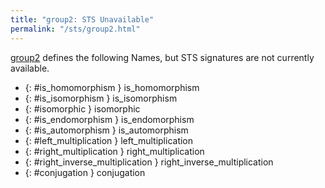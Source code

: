 ```yaml
---
title: "group2: STS Unavailable"
permalink: "/sts/group2.html"
---
```






[group2](/cd/group2)
defines the following Names, but STS signatures are not currently available.


 *  {: #is_homomorphism } is_homomorphism
 *  {: #is_isomorphism } is_isomorphism
 *  {: #isomorphic } isomorphic
 *  {: #is_endomorphism } is_endomorphism
 *  {: #is_automorphism } is_automorphism
 *  {: #left_multiplication } left_multiplication
 *  {: #right_multiplication } right_multiplication
 *  {: #right_inverse_multiplication } right_inverse_multiplication
 *  {: #conjugation } conjugation
